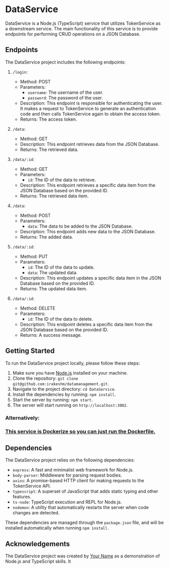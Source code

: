 # DataService

DataService is a Node.js (TypeScript) service that utilizes TokenService as a downstream service. The main functionality of this service is to provide endpoints for performing CRUD operations on a JSON Database.

## Endpoints

The DataService project includes the following endpoints:

1. `/login`: 
   - Method: POST
   - Parameters:
     - `username`: The username of the user.
     - `password`: The password of the user.
   - Description: This endpoint is responsible for authenticating the user. It makes a request to TokenService to generate an authentication code and then calls TokenService again to obtain the access token.
   - Returns: The access token.

2. `/data`: 
   - Method: GET
   - Description: This endpoint retrieves data from the JSON Database.
   - Returns: The retrieved data.

3. `/data/:id`: 
   - Method: GET
   - Parameters:
     - `id`: The ID of the data to retrieve.
   - Description: This endpoint retrieves a specific data item from the JSON Database based on the provided ID.
   - Returns: The retrieved data item.

4. `/data`: 
   - Method: POST
   - Parameters:
     - `data`: The data to be added to the JSON Database.
   - Description: This endpoint adds new data to the JSON Database.
   - Returns: The added data.

5. `/data/:id`: 
   - Method: PUT
   - Parameters:
     - `id`: The ID of the data to update.
     - `data`: The updated data.
   - Description: This endpoint updates a specific data item in the JSON Database based on the provided ID.
   - Returns: The updated data item.

6. `/data/:id`: 
   - Method: DELETE
   - Parameters:
     - `id`: The ID of the data to delete.
   - Description: This endpoint deletes a specific data item from the JSON Database based on the provided ID.
   - Returns: A success message.

## Getting Started

To run the DataService project locally, please follow these steps:

1. Make sure you have [Node.js](https://nodejs.org) installed on your machine.
2. Clone the repository: `git clone git@github.com:irakeshm/datamanagement.git`.
3. Navigate to the project directory: `cd DataService`.
4. Install the dependencies by running: `npm install`.
5. Start the server by running: `npm start`.
6. The server will start running on `http://localhost:3002`.

### Alternatively:

### <ins>This service is Dockerize so you can just run the Dockerfile.</ins>

## Dependencies

The DataService project relies on the following dependencies:

- `express`: A fast and minimalist web framework for Node.js.
- `body-parser`: Middleware for parsing request bodies.
- `axios`: A promise-based HTTP client for making requests to the TokenService API.
- `typescript`: A superset of JavaScript that adds static typing and other features.
- `ts-node`: TypeScript execution and REPL for Node.js.
- `nodemon`: A utility that automatically restarts the server when code changes are detected.

These dependencies are managed through the `package.json` file, and will be installed automatically when running `npm install`.

## Acknowledgements

The DataService project was created by [Your Name](https://github.com/irakeshm/) as a demonstration of Node.js and TypeScript skills. It

